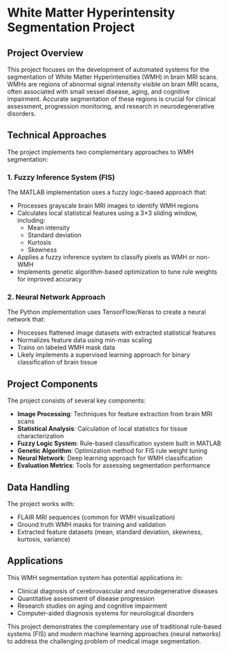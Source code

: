 # White Matter Hyperintensity Segmentation Project

## Project Overview

This project focuses on the development of automated systems for the segmentation of White Matter Hyperintensities (WMH) in brain MRI scans. WMHs are regions of abnormal signal intensity visible on brain MRI scans, often associated with small vessel disease, aging, and cognitive impairment. Accurate segmentation of these regions is crucial for clinical assessment, progression monitoring, and research in neurodegenerative disorders.

## Technical Approaches

The project implements two complementary approaches to WMH segmentation:

### 1. Fuzzy Inference System (FIS)
The MATLAB implementation uses a fuzzy logic-based approach that:
- Processes grayscale brain MRI images to identify WMH regions
- Calculates local statistical features using a 3×3 sliding window, including:
  - Mean intensity
  - Standard deviation
  - Kurtosis
  - Skewness
- Applies a fuzzy inference system to classify pixels as WMH or non-WMH
- Implements genetic algorithm-based optimization to tune rule weights for improved accuracy

### 2. Neural Network Approach
The Python implementation uses TensorFlow/Keras to create a neural network that:
- Processes flattened image datasets with extracted statistical features
- Normalizes feature data using min-max scaling
- Trains on labeled WMH mask data
- Likely implements a supervised learning approach for binary classification of brain tissue

## Project Components

The project consists of several key components:
- **Image Processing**: Techniques for feature extraction from brain MRI scans
- **Statistical Analysis**: Calculation of local statistics for tissue characterization
- **Fuzzy Logic System**: Rule-based classification system built in MATLAB
- **Genetic Algorithm**: Optimization method for FIS rule weight tuning
- **Neural Network**: Deep learning approach for WMH classification
- **Evaluation Metrics**: Tools for assessing segmentation performance

## Data Handling

The project works with:
- FLAIR MRI sequences (common for WMH visualization)
- Ground truth WMH masks for training and validation
- Extracted feature datasets (mean, standard deviation, skewness, kurtosis, variance)

## Applications

This WMH segmentation system has potential applications in:
- Clinical diagnosis of cerebrovascular and neurodegenerative diseases
- Quantitative assessment of disease progression
- Research studies on aging and cognitive impairment
- Computer-aided diagnosis systems for neurological disorders

This project demonstrates the complementary use of traditional rule-based systems (FIS) and modern machine learning approaches (neural networks) to address the challenging problem of medical image segmentation.

